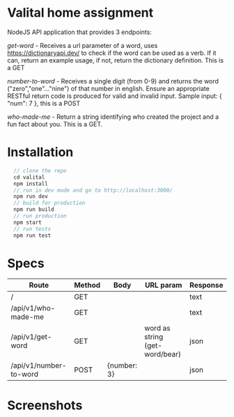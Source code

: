 # Valital home assignment
NodeJS API application that provides 3 endpoints: 

*get-word* - Receives a url parameter of a word, uses https://dictionaryapi.dev/ to check if the word can be used as a verb. If it can, return an example usage, if not, return the dictionary definition. This is a GET

*number-to-word* - Receives a single digit (from 0-9) and returns the word ("zero","one"..."nine") of that number in english. Ensure an appropriate RESTful return code is produced for valid and invalid input. Sample input: { "num": 7 }, this is a POST

*who-made-me* - Return a string identifying who created the project and a fun fact about you. This is a GET.

# Installation
```js
  // clone the repo
  cd valital
  npm install 
  // run in dev mode and go to http://localhost:3000/
  npm run dev
  // build for production
  npm run build
  // run production
  npm start
  // run tests
  npm run test
```

# Specs
|Route|Method|Body|URL param|Response|
|---|---|---|---|---|
| /  | GET  |   |   | text  |
|  /api/v1/who-made-me | GET |   |   | text |
| /api/v1/get-word  | GET  |   | word as string (get-word/bear) |  json |
| /api/v1/number-to-word  | POST  | {number: 3}  |  |  json |

# Screenshots